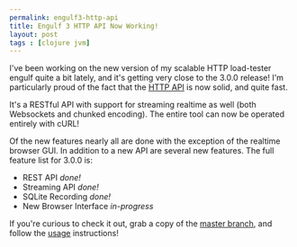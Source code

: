 ```yaml
---
permalink: engulf3-http-api
title: Engulf 3 HTTP API Now Working!
layout: post
tags : [clojure jvm]
---
```


I've been working on the new version of my scalable HTTP load-tester engulf quite a bit lately, and it's getting very close to the 3.0.0 release! I'm particularly proud of the fact that the [HTTP API](https://github.com/andrewvc/engulf/wiki/HTTP-API) is now solid, and quite fast.

It's a RESTful API with support for streaming realtime as well (both Websockets and chunked encoding). The entire tool can now be operated entirely with cURL!

Of the new features nearly all are done with the exception of the realtime browser GUI. In addition to a new API are several new features. The full feature list for 3.0.0 is:

* REST API *done!*
* Streaming API *done!*
* SQLite Recording *done!*
* New Browser Interface *in-progress*

If you're curious to check it out, grab a copy of the [master branch](https://github.com/andrewvc/engulf), and follow the [usage](https://github.com/andrewvc/engulf/wiki/Usage) instructions!